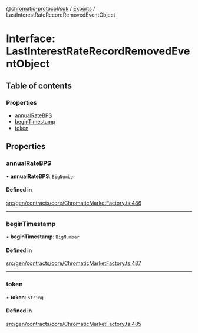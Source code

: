 [@chromatic-protocol/sdk](../README.md) / [Exports](../modules.md) / LastInterestRateRecordRemovedEventObject

# Interface: LastInterestRateRecordRemovedEventObject

## Table of contents

### Properties

- [annualRateBPS](LastInterestRateRecordRemovedEventObject.md#annualratebps)
- [beginTimestamp](LastInterestRateRecordRemovedEventObject.md#begintimestamp)
- [token](LastInterestRateRecordRemovedEventObject.md#token)

## Properties

### annualRateBPS

• **annualRateBPS**: `BigNumber`

#### Defined in

[src/gen/contracts/core/ChromaticMarketFactory.ts:486](https://github.com/chromatic-protocol/sdk/blob/10aa618/src/gen/contracts/core/ChromaticMarketFactory.ts#L486)

___

### beginTimestamp

• **beginTimestamp**: `BigNumber`

#### Defined in

[src/gen/contracts/core/ChromaticMarketFactory.ts:487](https://github.com/chromatic-protocol/sdk/blob/10aa618/src/gen/contracts/core/ChromaticMarketFactory.ts#L487)

___

### token

• **token**: `string`

#### Defined in

[src/gen/contracts/core/ChromaticMarketFactory.ts:485](https://github.com/chromatic-protocol/sdk/blob/10aa618/src/gen/contracts/core/ChromaticMarketFactory.ts#L485)
